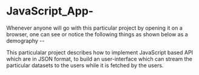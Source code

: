 # JavaScript_App-

Whenever anyone will go with this particular project by opening it on a browser, one can see or notice the following things as shown below as a demography --

This particulalar project describes how to implement JavaScript based API which are in JSON format, to build an user-interface which can stream the particular datasets to the users while it is fetched by the users.



